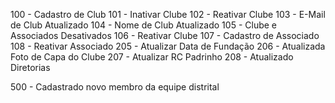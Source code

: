

100 - Cadastro de Club
101 - Inativar Clube
102 - Reativar Clube
103 - E-Mail de Club Atualizado
104 - Nome de Club Atualizado
105 - Clube e Associados Desativados
106 - Reativar Clube
107 - Cadastro de Associado
108 - Reativar Associado
205 - Atualizar Data de Fundação
206 - Atualizada Foto de Capa do Clube
207 - Atualizar RC Padrinho
208 - Atualizado Diretorias



500 - Cadastrado novo membro da equipe distrital